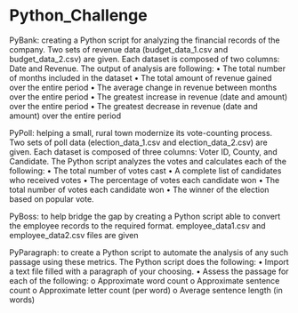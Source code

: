 # Python_Challenge

PyBank: creating a Python script for analyzing the financial records of the company.  Two sets of revenue data (budget_data_1.csv and budget_data_2.csv) are given.  Each dataset is composed of two columns: Date and Revenue. 
The output of analysis are following:
•	The total number of months included in the dataset
•	The total amount of revenue gained over the entire period
•	The average change in revenue between months over the entire period
•	The greatest increase in revenue (date and amount) over the entire period
•	The greatest decrease in revenue (date and amount) over the entire period

PyPoll: helping a small, rural town modernize its vote-counting process.  Two sets of poll data (election_data_1.csv and election_data_2.csv) are given. Each dataset is composed of three columns: Voter ID, County, and Candidate. The Python script analyzes the votes and calculates each of the following:
•	The total number of votes cast
•	A complete list of candidates who received votes
•	The percentage of votes each candidate won
•	The total number of votes each candidate won
•	The winner of the election based on popular vote.

PyBoss: to help bridge the gap by creating a Python script able to convert the employee records to the required format.  employee_data1.csv and employee_data2.csv files are given

PyParagraph: to create a Python script to automate the analysis of any such passage using these metrics. The Python script does the following:
•	Import a text file filled with a paragraph of your choosing.
•	Assess the passage for each of the following:
o	Approximate word count
o	Approximate sentence count
o	Approximate letter count (per word)
o	Average sentence length (in words)

